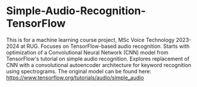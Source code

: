 # Simple-Audio-Recognition-TensorFlow

This is for a machine learning course project, MSc Voice Technology 2023-2024 at RUG. Focuses on TensorFlow-based audio recognition. Starts with optimization of a Convolutional Neural Network (CNN) model from TensorFlow's tutorial on simple audio recognition. Explores replacement of CNN with a convolutional autoencoder architecture for keyword recognition using spectrograms.
The original model can be found here: https://www.tensorflow.org/tutorials/audio/simple_audio
